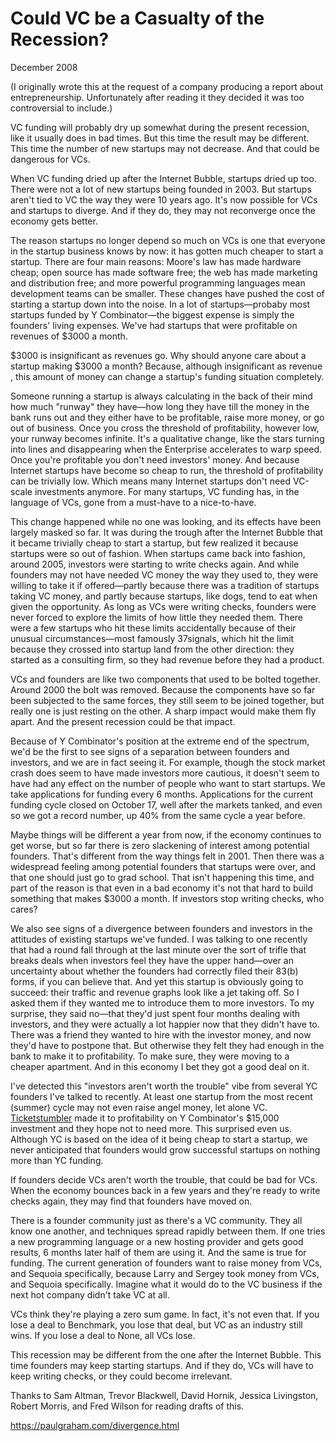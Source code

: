 # Could VC be a Casualty of the Recession?

December 2008

(I originally wrote this at the request of a company producing a report about entrepreneurship. Unfortunately after reading it they decided it was too controversial to include.)

VC funding will probably dry up somewhat during the present recession, like it usually does in bad times. But this time the result may be different. This time the number of new startups may not decrease. And that could be dangerous for VCs.

When VC funding dried up after the Internet Bubble, startups dried up too. There were not a lot of new startups being founded in 2003. But startups aren't tied to VC the way they were 10 years ago. It's now possible for VCs and startups to diverge. And if they do, they may not reconverge once the economy gets better.

The reason startups no longer depend so much on VCs is one that everyone in the startup business knows by now: it has gotten much cheaper to start a startup. There are four main reasons: Moore's law has made hardware cheap; open source has made software free; the web has made marketing and distribution free; and more powerful programming languages mean development teams can be smaller. These changes have pushed the cost of starting a startup down into the noise. In a lot of startups—probaby most startups funded by Y Combinator—the biggest expense is simply the founders' living expenses. We've had startups that were profitable on revenues of $3000 a month.

$3000 is insignificant as revenues go. Why should anyone care about a startup making $3000 a month? Because, although insignificant as revenue , this amount of money can change a startup's funding situation completely.

Someone running a startup is always calculating in the back of their mind how much "runway" they have—how long they have till the money in the bank runs out and they either have to be profitable, raise more money, or go out of business. Once you cross the threshold of profitability, however low, your runway becomes infinite. It's a qualitative change, like the stars turning into lines and disappearing when the Enterprise accelerates to warp speed. Once you're profitable you don't need investors' money. And because Internet startups have become so cheap to run, the threshold of profitability can be trivially low. Which means many Internet startups don't need VC-scale investments anymore. For many startups, VC funding has, in the language of VCs, gone from a must-have to a nice-to-have.

This change happened while no one was looking, and its effects have been largely masked so far. It was during the trough after the Internet Bubble that it became trivially cheap to start a startup, but few realized it because startups were so out of fashion. When startups came back into fashion, around 2005, investors were starting to write checks again. And while founders may not have needed VC money the way they used to, they were willing to take it if offered—partly because there was a tradition of startups taking VC money, and partly because startups, like dogs, tend to eat when given the opportunity. As long as VCs were writing checks, founders were never forced to explore the limits of how little they needed them. There were a few startups who hit these limits accidentally because of their unusual circumstances—most famously 37signals, which hit the limit because they crossed into startup land from the other direction: they started as a consulting firm, so they had revenue before they had a product.

VCs and founders are like two components that used to be bolted together. Around 2000 the bolt was removed. Because the components have so far been subjected to the same forces, they still seem to be joined together, but really one is just resting on the other. A sharp impact would make them fly apart. And the present recession could be that impact.

Because of Y Combinator's position at the extreme end of the spectrum, we'd be the first to see signs of a separation between founders and investors, and we are in fact seeing it. For example, though the stock market crash does seem to have made investors more cautious, it doesn't seem to have had any effect on the number of people who want to start startups. We take applications for funding every 6 months. Applications for the current funding cycle closed on October 17, well after the markets tanked, and even so we got a record number, up 40% from the same cycle a year before.

Maybe things will be different a year from now, if the economy continues to get worse, but so far there is zero slackening of interest among potential founders. That's different from the way things felt in 2001. Then there was a widespread feeling among potential founders that startups were over, and that one should just go to grad school. That isn't happening this time, and part of the reason is that even in a bad economy it's not that hard to build something that makes $3000 a month. If investors stop writing checks, who cares?

We also see signs of a divergence between founders and investors in the attitudes of existing startups we've funded. I was talking to one recently that had a round fall through at the last minute over the sort of trifle that breaks deals when investors feel they have the upper hand—over an uncertainty about whether the founders had correctly filed their 83(b) forms, if you can believe that. And yet this startup is obviously going to succeed: their traffic and revenue graphs look like a jet taking off. So I asked them if they wanted me to introduce them to more investors. To my surprise, they said no—that they'd just spent four months dealing with investors, and they were actually a lot happier now that they didn't have to. There was a friend they wanted to hire with the investor money, and now they'd have to postpone that. But otherwise they felt they had enough in the bank to make it to profitability. To make sure, they were moving to a cheaper apartment. And in this economy I bet they got a good deal on it.

I've detected this "investors aren't worth the trouble" vibe from several YC founders I've talked to recently. At least one startup from the most recent (summer) cycle may not even raise angel money, let alone VC. [Ticketstumbler](http://ticketstumbler.com) made it to profitability on Y Combinator's $15,000 investment and they hope not to need more. This surprised even us. Although YC is based on the idea of it being cheap to start a startup, we never anticipated that founders would grow successful startups on nothing more than YC funding.

If founders decide VCs aren't worth the trouble, that could be bad for VCs. When the economy bounces back in a few years and they're ready to write checks again, they may find that founders have moved on.

There is a founder community just as there's a VC community. They all know one another, and techniques spread rapidly between them. If one tries a new programming language or a new hosting provider and gets good results, 6 months later half of them are using it. And the same is true for funding. The current generation of founders want to raise money from VCs, and Sequoia specifically, because Larry and Sergey took money from VCs, and Sequoia specifically. Imagine what it would do to the VC business if the next hot company didn't take VC at all.

VCs think they're playing a zero sum game. In fact, it's not even that. If you lose a deal to Benchmark, you lose that deal, but VC as an industry still wins. If you lose a deal to None, all VCs lose.

This recession may be different from the one after the Internet Bubble. This time founders may keep starting startups. And if they do, VCs will have to keep writing checks, or they could become irrelevant.

Thanks to Sam Altman, Trevor Blackwell, David Hornik, Jessica Livingston, Robert Morris, and Fred Wilson for reading drafts of this.

https://paulgraham.com/divergence.html
